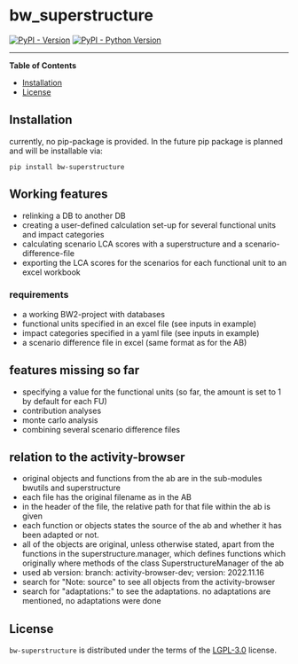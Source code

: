 # bw_superstructure

[![PyPI - Version](https://img.shields.io/pypi/v/bw-superstructure.svg)](https://pypi.org/project/bw-superstructure)
[![PyPI - Python Version](https://img.shields.io/pypi/pyversions/bw-superstructure.svg)](https://pypi.org/project/bw-superstructure)

-----

**Table of Contents**

- [Installation](#installation)
- [License](#license)

## Installation

currently, no pip-package is provided. In the future pip package is planned and will be installable via:
```console
pip install bw-superstructure
```

## Working features
- relinking a DB to another DB
- creating a user-defined calculation set-up for several functional units and impact categories 
- calculating scenario LCA scores with a superstructure and a scenario-difference-file
- exporting the LCA scores for the scenarios for each functional unit to an excel workbook

### requirements
- a working BW2-project with databases
- functional units specified in an excel file (see inputs in example)
- impact categories specified in a yaml file (see inputs in example)
- a scenario difference file in excel (same format as for the AB)


## features missing so far
- specifying a value for the functional units (so far, the amount is set to 1 by default for each FU)
- contribution analyses
- monte carlo analysis
- combining several scenario difference files

## relation to the activity-browser
- original objects and functions from the ab are in the sub-modules bwutils and superstructure
- each file has the original filename as in the AB
- in the header of the file, the relative path for that file within the ab is given
- each function or objects states the source of the ab and whether it has been adapted or not. 
- all of the objects are original, unless otherwise stated, apart from the functions in the superstructure.manager, which defines functions which originally where methods of the class SuperstructureManager of the ab
- used ab version: branch: activity-browser-dev; version: 2022.11.16
- search for "Note: source" to see all objects from the activity-browser
- search for "adaptations:" to see the adaptations. no adaptations are mentioned, no adaptations were done

## License

`bw-superstructure` is distributed under the terms of the [LGPL-3.0](https://spdx.org/licenses/LGPL-3.0) license.
